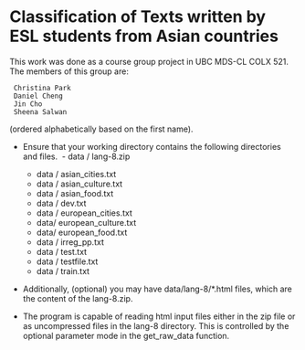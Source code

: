 # Classification of Texts written by ESL students from Asian countries 

This work was done as a course group project in UBC MDS-CL COLX 521. 
The members of this group are: 

     Christina Park
     Daniel Cheng
     Jin Cho
     Sheena Salwan 
   
 (ordered alphabetically based on the first name).
 
 * Ensure that your working directory contains the following directories and files.  - data / lang-8.zip
      - data / asian_cities.txt
      - data / asian_culture.txt
      - data / asian_food.txt
      - data / dev.txt
      - data / european_cities.txt
      - data/ european_culture.txt
      - data/ european_food.txt 
      - data / irreg_pp.txt
      - data / test.txt
      - data / testfile.txt
      - data / train.txt

* Additionally, (optional) you may have data/lang-8/*.html files, which are the content of the lang-8.zip.
* The program is capable of reading html input files either in the zip file or as uncompressed files in the lang-8 directory. This is controlled by the optional parameter mode in the get_raw_data function. 
